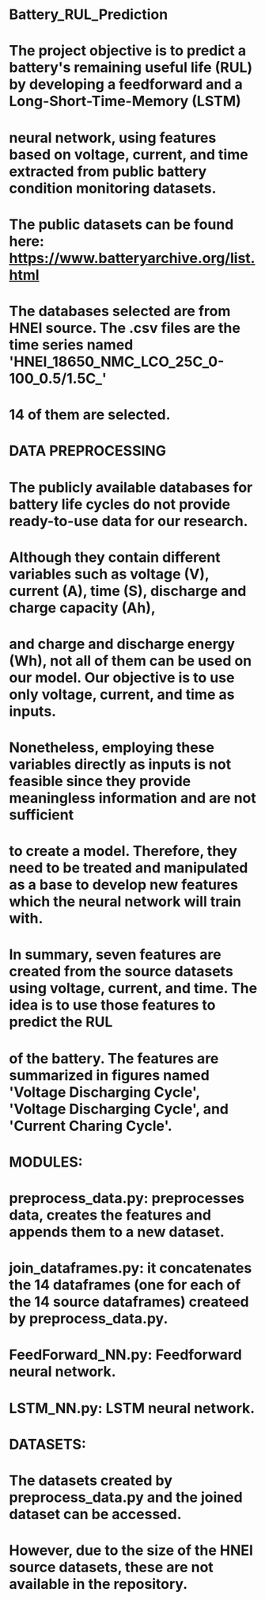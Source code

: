 # Battery_RUL_Prediction
# The project objective is to predict a battery's remaining useful life (RUL) by developing a feedforward and a Long-Short-Time-Memory (LSTM) 
# neural network, using features based on voltage, current, and time extracted from public battery condition monitoring datasets.

# The public datasets can be found here: https://www.batteryarchive.org/list.html
# The databases selected are from HNEI source. The .csv files are the time series named 'HNEI_18650_NMC_LCO_25C_0-100_0.5/1.5C_'
# 14 of them are selected. 

# DATA PREPROCESSING
# The publicly available databases for battery life cycles do not provide ready-to-use data for our research.
# Although they contain different variables such as voltage (V), current (A), time (S), discharge and charge capacity (Ah), 
# and charge and discharge energy (Wh), not all of them can be used on our model. Our objective is to use only voltage, current, and time as inputs. 
# Nonetheless, employing these variables directly as inputs is not feasible since they provide meaningless information and are not sufficient 
# to create a model. Therefore, they need to be treated and manipulated as a base to develop new features which the neural network will train with. 

# In summary, seven features are created from the source datasets using voltage, current, and time. The idea is to use those features to predict the RUL
# of the battery. The features are summarized in figures named 'Voltage Discharging Cycle', 'Voltage Discharging Cycle', and 'Current Charing Cycle'.

# MODULES:
# preprocess_data.py: preprocesses data, creates the features and appends them to a new dataset. 
# join_dataframes.py: it concatenates the 14 dataframes (one for each of the 14 source dataframes) createed by preprocess_data.py.
# FeedForward_NN.py: Feedforward neural network.
# LSTM_NN.py: LSTM neural network.

# DATASETS:
# The datasets created by preprocess_data.py and the joined dataset can be accessed.
# However, due to the size of the HNEI source datasets, these are not available in the repository. 

